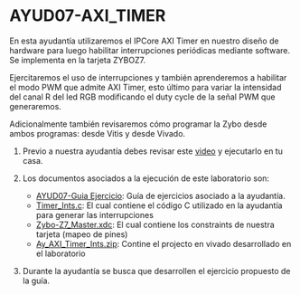 # AYUD07-AXI_TIMER

En esta ayudantía utilizaremos el IPCore AXI Timer en nuestro diseño de hardware para luego habilitar interrupciones periódicas mediante software. Se implementa en la tarjeta ZYBOZ7.

Ejercitaremos el uso de interrupciones y también aprenderemos a habilitar el modo PWM que admite AXI Timer, esto último para variar la intensidad del canal R del led RGB modificando el duty cycle de la señal PWM que generaremos.

Adicionalmente también revisaremos cómo programar la Zybo desde ambos programas: desde Vitis y desde Vivado.

1. Previo a nuestra ayudantía debes revisar este [video]() y ejecutarlo en tu casa.

2. Los documentos asociados a la ejecución de este laboratorio son:
    * [AYUD07-Guia Ejercicio]():  Guía de ejercicios asociado a la ayudantía. 
    * [Timer_Ints.c](): El cual contiene el código C utilizado en la ayudantía para generar las interrupciones
    * [Zybo-Z7_Master.xdc]():  El cual contiene los constraints de nuestra tarjeta (mapeo de pines)    
    * [Ay_AXI_Timer_Ints.zip]():  Contine el projecto en vivado desarrollado en el laboratorio    
   
3. Durante la ayudantía se busca que desarrollen el ejercicio propuesto de la guía.
